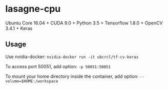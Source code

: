 lasagne-cpu
============

Ubuntu Core 16.04 + CUDA 9.0 + Python 3.5 + Tensorflow 1.8.0 + OpenCV 3.4.1 + Keras 

Usage
-----
Use nvidia-docker: ``nvidia-docker run -it ubcrcl/tf-cv-keras``

To access port 50051, add option: ``-p 50051:50051``

To mount your home directory inside the container, add option: ``--volume=$HOME:/workspace``

